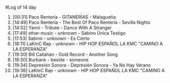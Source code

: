#Log of 14 day

1. [00:31] Paco Rentería - GITANERÍAS - Malagueña
1. [14:49] Paco Rentería - The Best Of Paco Rentería - Sevilla Nights
1. [14:52] Yanni - Tribute - Dance With A Stranger
1. [17:49] sthar-music - unknown - Sabino Única Testigo
1. [17:53] Sabino - unknown - Es Cierto
1. [18:11] LaKmC Rap - unknown - HIP HOP ESPAÑOL LA KMC "CAMINO A LA ESPERANZA"
1. [19:30] Bill Callahan - Gold Record - Another Song
1. [19:30] Burbank - beside - someone
1. [19:34] Depresión Sonora - Depresión Sonora - Ya No Hay Verano
1. [19:36] LaKmC Rap - unknown - HIP HOP ESPAÑOL LA KMC "CAMINO A LA ESPERANZA"
